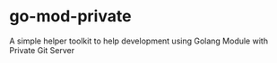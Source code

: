 # go-mod-private
A simple helper toolkit to help development using Golang Module with Private Git Server
